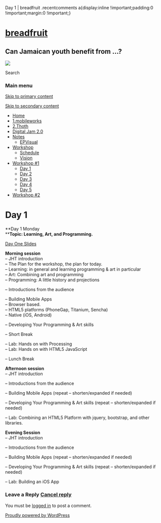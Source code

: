   Day 1 | breadfruit    .recentcomments a{display:inline !important;padding:0 !important;margin:0 !important;}

[breadfruit](http://j4u2.com/breadfruit-static/ "breadfruit")
=============================================================

Can Jamaican youth benefit from …?
----------------------------------

 [![](http://j4u2.com/breadfruit-static/wp-content/uploads/2012/04/vecr-1000x288.jpeg)](http://j4u2.com/breadfruit-static/) 

Search  

### Main menu

[Skip to primary content](#content "Skip to primary content")

[Skip to secondary content](#secondary "Skip to secondary content")

*   [Home](http://j4u2.com/breadfruit-static/)
*   [1.mobileworks](http://j4u2.com/breadfruit-static/mobileworks/)
*   [2.Thoth](http://j4u2.com/breadfruit-static/thoth/)
*   [Digital Jam 2.0](http://j4u2.com/breadfruit-static/digi-jam/)
*   [Notes](http://j4u2.com/breadfruit-static/notes/)
    *   [EPVisual](http://j4u2.com/breadfruit-static/notes/ep-visual/)
*   [Workshop](http://j4u2.com/breadfruit-static/workshop/)
    *   [Schedule](http://j4u2.com/breadfruit-static/workshop/schedule/)
    *   [Vision](http://j4u2.com/breadfruit-static/workshop/vision-page/)
*   [Workshop #1](http://j4u2.com/breadfruit-static/workshop-1/)
    *   [Day 1](http://j4u2.com/breadfruit-static/workshop-1/day-1/)
    *   [Day 2](http://j4u2.com/breadfruit-static/workshop-1/day-2/)
    *   [Day 3](http://j4u2.com/breadfruit-static/workshop-1/day-3/)
    *   [Day 4](http://j4u2.com/breadfruit-static/workshop-1/day-4/)
    *   [Day 5](http://j4u2.com/breadfruit-static/workshop-1/day-5/)
*   [Workshop #2](http://j4u2.com/breadfruit-static/workshop-2/)

Day 1
=====

**Day 1 Monday  
****Topic: Learning, Art, and Programming.**

[Day One Slides](http://j4u2.com/breadfruit-static/wp-content/uploads/2012/04/Day1.pdf)

**Morning session**  
– JHT introduction  
– The Plan for the workshop, the plan for today.  
– Learning: in general and learning programming & art in particular  
– Art: Combining art and programming  
– Programming: A little history and projections

– Introductions from the audience

– Building Mobile Apps  
– Browser based.  
– HTML5 platforms (PhoneGap, Titanium, Sencha)  
– Native (iOS, Android)

– Developing Your Programming & Art skills

– Short Break

– Lab: Hands on with Processing  
– Lab: Hands on with HTML5 JavaScript

– Lunch Break

**Afternoon session**  
– JHT introduction

– Introductions from the audience

– Building Mobile Apps (repeat – shorten/expanded if needed)

– Developing Your Programming & Art skills (repeat – shorten/expanded if needed)

– Lab: Combining an HTML5 Platform with jquery, bootstrap, and other libraries.

**Evening Session**  
– JHT introduction

– Introductions from the audience

– Building Mobile Apps (repeat – shorten/expanded if needed)

– Developing Your Programming & Art skills (repeat – shorten/expanded if needed)

– Lab: Building an iOS App

### Leave a Reply [Cancel reply](/breadfruit/workshop-1/day-1/#respond)

You must be [logged in](http://j4u2.com/breadfruit-static/wp-login.php) to post a comment.

[Proudly powered by WordPress](http://wordpress.org/ "Semantic Personal Publishing Platform")